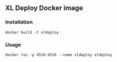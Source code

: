 ## XL Deploy Docker image

### Installation 
```
docker build -t xldeploy .  
```

### Usage
```
docker run -p 4516:4516 --name xldeploy xldeploy
```
